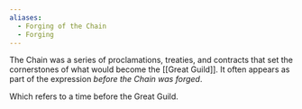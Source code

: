 ```yaml
---
aliases:
  - Forging of the Chain
  - Forging
---
```

The Chain was a series of proclamations, treaties, and contracts that set the cornerstones of what would become the [[Great Guild]]. It often appears as part of the expression *before the Chain was forged*.

Which refers to a time before the Great Guild.